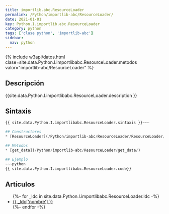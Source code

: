 ```yaml
---
title: importlib.abc.ResourceLoader
permalink: /Python/importlib-abc/ResourceLoader/
date: 2021-01-01
key: Python.I.importlib.abc.ResourceLoader
category: python
tags: ['clase python', 'importlib-abc']
sidebar: 
  nav: python
---
```


{% include w3api/datos.html clase=site.data.Python.I.importlibabc.ResourceLoader.metodos valor="importlib-abc/ResourceLoader" %}

## Descripción
{{site.data.Python.I.importlibabc.ResourceLoader.description }}

## Sintaxis
~~~python
{{ site.data.Python.I.importlibabc.ResourceLoader.sintaxis }}~~~

## Constructores
* [ResourceLoader](/Python/importlib-abc/ResourceLoader/ResourceLoader/)

## Métodos
* [get_data](/Python/importlib-abc/ResourceLoader/get_data/)

## Ejemplo
~~~python
{{ site.data.Python.I.importlibabc.ResourceLoader.code}}
~~~

## Artículos
<ul>
{%- for _ldc in site.data.Python.I.importlibabc.ResourceLoader.ldc -%}
   <li>
       <a href="{{_ldc['url'] }}">{{ _ldc['nombre'] }}</a>
   </li>
{%- endfor -%}
</ul>
